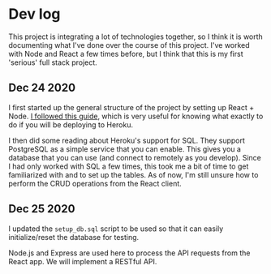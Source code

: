 # Dev log
This project is integrating a lot of technologies together, so I think it is worth documenting what I've done over the course of this project. I've worked with Node and React a few times before, but I think that this is my first 'serious' full stack project. 

## Dec 24 2020
I first started up the general structure of the project by setting up React + Node. [I followed this guide](https://github.com/mars/heroku-cra-node), which is very useful for knowing what exactly to do if you will be deploying to Heroku. 

I then did some reading about Heroku's support for SQL. They support PostgreSQL as a simple service that you can enable. This gives you a database that you can use (and connect to remotely as you develop). Since I had only worked with SQL a few times, this took me a bit of time to get familiarized with and to set up the tables. As of now, I'm still unsure how to perform the CRUD operations from the React client. 

## Dec 25 2020
I updated the  `setup_db.sql` script to be used so that it can easily initialize/reset the database for testing.

Node.js and Express are used here to process the API requests from the React app. We will implement a RESTful API. 